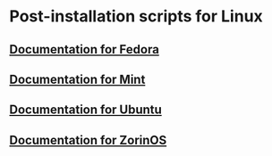 # Post-installation scripts for Linux

## [Documentation for Fedora](https://loanbrwsk1.github.io/Documentations_of_projects/en/Script%20post%20install%20for%20Fedora.html)

## [Documentation for Mint](https://loanbrwsk1.github.io/Documentations_of_projects/en/Script%20post%20install%20for%20Mint.html)

## [Documentation for Ubuntu](https://loanbrwsk1.github.io/Documentations_of_projects/en/Script%20post%20install%20for%20Ubuntu.html)

## [Documentation for ZorinOS](https://loanbrwsk1.github.io/Documentations_of_projects/en/Script%20post%20install%20for%20ZorinOS.html)
